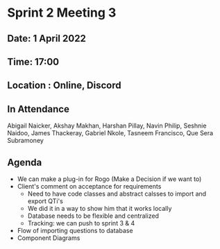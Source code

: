 # Sprint 2 Meeting 3

## Date: 1 April 2022

## Time: 17:00

## Location : Online, Discord

## In Attendance
Abigail Naicker, Akshay Makhan, Harshan Pillay, Navin Philip, Seshnie Naidoo, James Thackeray, Gabriel Nkole, Tasneem Francisco, Que Sera Subramoney

## Agenda

* We can make a plug-in for Rogo (Make a Decision if we want to)
* Client's comment on acceptance for requirements
  * Need to have code classes and abstract calsses to import and export QTi's
  * We did it in a way to show him that it works locally
  * Database needs to be flexible and centralized
  * Tracking: we can push to sprint 3 & 4
* Flow of importing questions to database
* Component Diagrams
 
